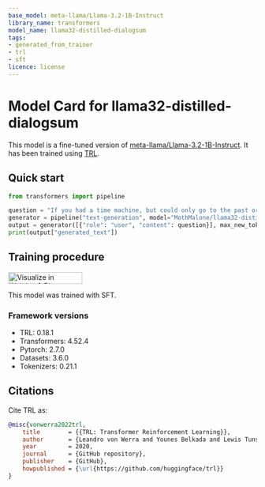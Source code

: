 ```yaml
---
base_model: meta-llama/Llama-3.2-1B-Instruct
library_name: transformers
model_name: llama32-distilled-dialogsum
tags:
- generated_from_trainer
- trl
- sft
licence: license
---
```


# Model Card for llama32-distilled-dialogsum

This model is a fine-tuned version of [meta-llama/Llama-3.2-1B-Instruct](https://huggingface.co/meta-llama/Llama-3.2-1B-Instruct).
It has been trained using [TRL](https://github.com/huggingface/trl).

## Quick start

```python
from transformers import pipeline

question = "If you had a time machine, but could only go to the past or the future once and never return, which would you choose and why?"
generator = pipeline("text-generation", model="MothMalone/llama32-distilled-dialogsum", device="cuda")
output = generator([{"role": "user", "content": question}], max_new_tokens=128, return_full_text=False)[0]
print(output["generated_text"])
```

## Training procedure

[<img src="https://raw.githubusercontent.com/wandb/assets/main/wandb-github-badge-28.svg" alt="Visualize in Weights & Biases" width="150" height="24"/>](https://wandb.ai/lexuanan18102004/huggingface/runs/51km0fon) 


This model was trained with SFT.

### Framework versions

- TRL: 0.18.1
- Transformers: 4.52.4
- Pytorch: 2.7.0
- Datasets: 3.6.0
- Tokenizers: 0.21.1

## Citations



Cite TRL as:
    
```bibtex
@misc{vonwerra2022trl,
	title        = {{TRL: Transformer Reinforcement Learning}},
	author       = {Leandro von Werra and Younes Belkada and Lewis Tunstall and Edward Beeching and Tristan Thrush and Nathan Lambert and Shengyi Huang and Kashif Rasul and Quentin Gallou{\'e}dec},
	year         = 2020,
	journal      = {GitHub repository},
	publisher    = {GitHub},
	howpublished = {\url{https://github.com/huggingface/trl}}
}
```